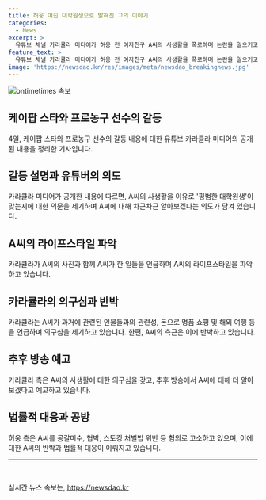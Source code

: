 ```yaml
---
title: 허웅 여친 대학원생으로 밝혀진 그의 이야기
categories:
  - News
excerpt: >
  유튜브 채널 카라큘라 미디어가 허웅 전 여자친구 A씨의 사생활을 폭로하며 논란을 일으키고 있다. A씨를 평범한 대학원생인지 의심하며, 여행과 명품 쇼핑, 고급 아파트 거주 등에 대한 의문을 제기했다. 또한, A씨의 전과와 연인 주장 등을 언급하며 논란을 확산시켰다. 한편 허웅은 A씨를 공갈미수, 협박 등 혐의로 고소한 바 있으며, A씨 측은 이에 대해 반박하고 있다. 현재 양측 간의 사생활 논란과 공방이 계속되고 있으며, 법률대리인을 선임하여 상황을 해결할 계획이라고 밝혔다.
feature_text: >
  유튜브 채널 카라큘라 미디어가 허웅 전 여자친구 A씨의 사생활을 폭로하며 논란을 일으키고 있다. A씨를 평범한 대학원생인지 의심하며, 여행과 명품 쇼핑, 고급 아파트 거주 등에 대한 의문을 제기했다. 또한, A씨의 전과와 연인 주장 등을 언급하며 논란을 확산시켰다. 한편 허웅은 A씨를 공갈미수, 협박 등 혐의로 고소한 바 있으며, A씨 측은 이에 대해 반박하고 있다. 현재 양측 간의 사생활 논란과 공방이 계속되고 있으며, 법률대리인을 선임하여 상황을 해결할 계획이라고 밝혔다.
image: 'https://newsdao.kr/res/images/meta/newsdao_breakingnews.jpg'
---
```


<p><img src="https://newsdao.kr/res/images/meta/newsdao_breakingnews.jpg" alt="ontimetimes 속보" /></p>

<h2 data-ke-size="size26">케이팝 스타와 프로농구 선수의 갈등</h2>

<p data-ke-size="size16">4일, 케이팝 스타와 프로농구 선수의 갈등 내용에 대한 유튜브 카라큘라 미디어의 공개된 내용을 정리한 기사입니다.</p>

<h2 data-ke-size="size24">갈등 설명과 유튜버의 의도</h2>

<p data-ke-size="size16">카라큘라 미디어가 공개한 내용에 따르면, A씨의 사생활을 이유로 '평범한 대학원생'이 맞는지에 대한 의문을 제기하며 A씨에 대해 차근차근 알아보겠다는 의도가 담겨 있습니다.</p>

<h2 data-ke-size="size24">A씨의 라이프스타일 파악</h2>

<p data-ke-size="size16">카라큘라가 A씨의 사진과 함께 A씨가 한 일들을 언급하며 A씨의 라이프스타일을 파악하고 있습니다.</p>

<h2 data-ke-size="size24">카라큘라의 의구심과 반박</h2>

<p data-ke-size="size16">카라큘라는 A씨가 과거에 관련된 인물들과의 관련성, 돈으로 명품 쇼핑 및 해외 여행 등을 언급하며 의구심을 제기하고 있습니다. 한편, A씨의 측근은 이에 반박하고 있습니다.</p>

<h2 data-ke-size="size24">추후 방송 예고</h2>

<p data-ke-size="size16">카라큘라 측은 A씨의 사생활에 대한 의구심을 갖고, 추후 방송에서 A씨에 대해 더 알아보겠다고 예고하고 있습니다.</p>

<h2 data-ke-size="size24">법률적 대응과 공방</h2>

<p data-ke-size="size16">허웅 측은 A씨를 공갈미수, 협박, 스토킹 처벌법 위반 등 혐의로 고소하고 있으며, 이에 대한 A씨의 반박과 법률적 대응이 이뤄지고 있습니다.</p>

<hr>

<p data-ke-size="size16">&nbsp;</p>
실시간 뉴스 속보는, <a href="https://newsdao.kr" rel="dofollow">https://newsdao.kr</a>


